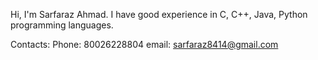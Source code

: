 Hi, I'm Sarfaraz Ahmad. 
I have good experience in C, C++, Java, Python programming languages. 

Contacts:
         Phone: 80026228804
         email: sarfaraz8414@gmail.com
